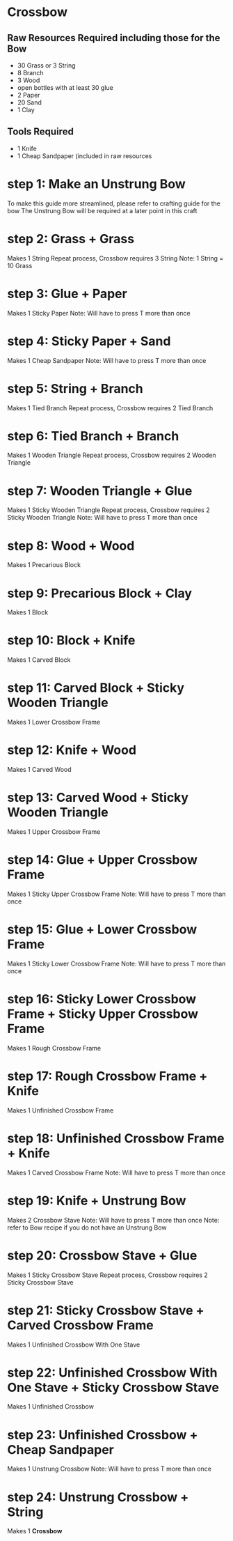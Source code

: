 # Crossbow

## Raw Resources Required including those for the Bow
* 30 Grass or 3 String
* 8 Branch
* 3 Wood
* open bottles with at least 30 glue
* 2 Paper
* 20 Sand
* 1 Clay
## Tools Required
* 1 Knife
* 1 Cheap Sandpaper (included in raw resources

# step 1: Make an Unstrung Bow
To make this guide more streamlined, please refer to crafting guide for the bow
The Unstrung Bow will be required at a later point in this craft
# step 2: Grass + Grass
Makes 1 String
Repeat process, Crossbow requires 3 String
Note: 1 String = 10 Grass
# step 3: Glue + Paper
Makes 1 Sticky Paper
Note: Will have to press T more than once
# step 4: Sticky Paper + Sand
Makes 1 Cheap Sandpaper
Note: Will have to press T more than once
# step 5: String + Branch
Makes 1 Tied Branch
Repeat process, Crossbow requires 2 Tied Branch
# step 6: Tied Branch + Branch
Makes 1 Wooden Triangle
Repeat process, Crossbow requires 2 Wooden Triangle
# step 7: Wooden Triangle + Glue
Makes 1 Sticky Wooden Triangle
Repeat process, Crossbow requires 2 Sticky Wooden Triangle
Note: Will have to press T more than once
# step 8: Wood + Wood
Makes 1 Precarious Block
# step 9: Precarious Block + Clay
Makes 1 Block
# step 10: Block + Knife
Makes 1 Carved Block
# step 11: Carved Block + Sticky Wooden Triangle
Makes 1 Lower Crossbow Frame
# step 12: Knife + Wood
Makes 1 Carved Wood
# step 13: Carved Wood + Sticky Wooden Triangle
Makes 1 Upper Crossbow Frame
# step 14: Glue + Upper Crossbow Frame
Makes 1 Sticky Upper Crossbow Frame
Note: Will have to press T more than once
# step 15: Glue + Lower Crossbow Frame
Makes 1 Sticky Lower Crossbow Frame
Note: Will have to press T more than once
# step 16: Sticky Lower Crossbow Frame + Sticky Upper Crossbow Frame
Makes 1 Rough Crossbow Frame
# step 17: Rough Crossbow Frame + Knife
Makes 1 Unfinished Crossbow Frame
# step 18: Unfinished Crossbow Frame + Knife
Makes 1 Carved Crossbow Frame
Note: Will have to press T more than once
# step 19: Knife + Unstrung Bow
Makes 2 Crossbow Stave
Note: Will have to press T more than once
Note: refer to Bow recipe if you do not have an Unstrung Bow
# step 20: Crossbow Stave + Glue
Makes 1 Sticky Crossbow Stave
Repeat process, Crossbow requires 2 Sticky Crossbow Stave
# step 21: Sticky Crossbow Stave + Carved Crossbow Frame
Makes 1 Unfinished Crossbow With One Stave
# step 22: Unfinished Crossbow With One Stave + Sticky Crossbow Stave
Makes 1 Unfinished Crossbow
# step 23: Unfinished Crossbow + Cheap Sandpaper
Makes 1 Unstrung Crossbow
Note: Will have to press T more than once
# step 24: Unstrung Crossbow + String
Makes 1 **Crossbow**